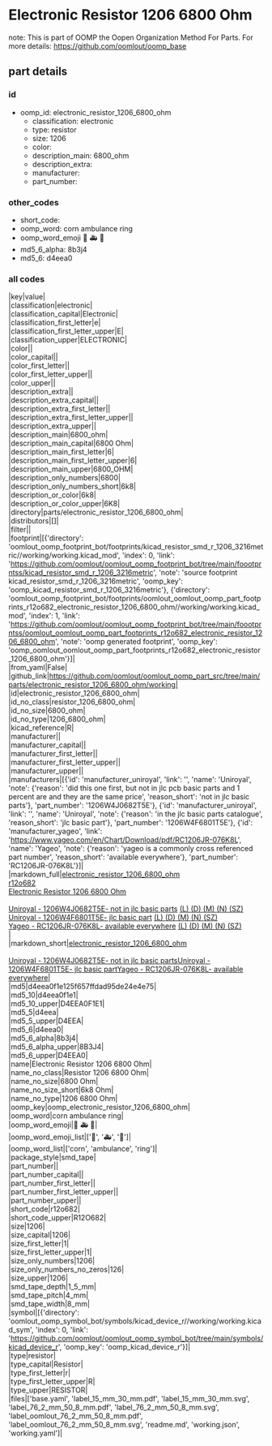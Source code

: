 # Electronic Resistor 1206 6800 Ohm  

note: This is part of OOMP the Oopen Organization Method For Parts. For more details: https://github.com/oomlout/oomp_base

##  part details





### id
* oomp_id: electronic_resistor_1206_6800_ohm
  * classification: electronic
  * type: resistor
  * size: 1206
  * color: 
  * description_main: 6800_ohm
  * description_extra: 
  * manufacturer: 
  * part_number: 

### other_codes
* short_code: 
* oomp_word: corn ambulance ring
* oomp_word_emoji :corn: :ambulance: :ring:
* md5_6_alpha: 8b3j4
* md5_6: d4eea0

### all codes 
|key|value|  
|classification|electronic|  
|classification_capital|Electronic|  
|classification_first_letter|e|  
|classification_first_letter_upper|E|  
|classification_upper|ELECTRONIC|  
|color||  
|color_capital||  
|color_first_letter||  
|color_first_letter_upper||  
|color_upper||  
|description_extra||  
|description_extra_capital||  
|description_extra_first_letter||  
|description_extra_first_letter_upper||  
|description_extra_upper||  
|description_main|6800_ohm|  
|description_main_capital|6800 Ohm|  
|description_main_first_letter|6|  
|description_main_first_letter_upper|6|  
|description_main_upper|6800_OHM|  
|description_only_numbers|6800|  
|description_only_numbers_short|6k8|  
|description_or_color|6k8|  
|description_or_color_upper|6K8|  
|directory|parts/electronic_resistor_1206_6800_ohm|  
|distributors|[]|  
|filter||  
|footprint|[{'directory': 'oomlout_oomp_footprint_bot/footprints/kicad_resistor_smd_r_1206_3216metric//working/working.kicad_mod', 'index': 0, 'link': 'https://github.com/oomlout/oomlout_oomp_footprint_bot/tree/main/foootprntss/kicad_resistor_smd_r_1206_3216metric', 'note': 'source footprint kicad_resistor_smd_r_1206_3216metric', 'oomp_key': 'oomp_kicad_resistor_smd_r_1206_3216metric'}, {'directory': 'oomlout_oomp_footprint_bot/footprints/oomlout_oomlout_oomp_part_footprints_r12o682_electronic_resistor_1206_6800_ohm//working/working.kicad_mod', 'index': 1, 'link': 'https://github.com/oomlout/oomlout_oomp_footprint_bot/tree/main/foootprntss/oomlout_oomlout_oomp_part_footprints_r12o682_electronic_resistor_1206_6800_ohm', 'note': 'oomp generated footprint', 'oomp_key': 'oomp_oomlout_oomlout_oomp_part_footprints_r12o682_electronic_resistor_1206_6800_ohm'}]|  
|from_yaml|False|  
|github_link|https://github.com/oomlout/oomlout_oomp_part_src/tree/main/parts/electronic_resistor_1206_6800_ohm/working|  
|id|electronic_resistor_1206_6800_ohm|  
|id_no_class|resistor_1206_6800_ohm|  
|id_no_size|6800_ohm|  
|id_no_type|1206_6800_ohm|  
|kicad_reference|R|  
|manufacturer||  
|manufacturer_capital||  
|manufacturer_first_letter||  
|manufacturer_first_letter_upper||  
|manufacturer_upper||  
|manufacturers|[{'id': 'manufacturer_uniroyal', 'link': '', 'name': 'Uniroyal', 'note': {'reason': 'did this one first, but not in jlc pcb basic parts and 1 percent are and they are the same price', 'reason_short': 'not in jlc basic parts'}, 'part_number': '1206W4J0682T5E'}, {'id': 'manufacturer_uniroyal', 'link': '', 'name': 'Uniroyal', 'note': {'reason': 'in the jlc basic parts catalogue', 'reason_short': 'jlc basic part'}, 'part_number': '1206W4F6801T5E'}, {'id': 'manufacturer_yageo', 'link': 'https://www.yageo.com/en/Chart/Download/pdf/RC1206JR-076K8L', 'name': 'Yageo', 'note': {'reason': 'yageo is a commonly cross referenced part number', 'reason_short': 'available everywhere'}, 'part_number': 'RC1206JR-076K8L'}]|  
|markdown_full|[electronic_resistor_1206_6800_ohm](https://github.com/oomlout/oomlout_oomp_part_src/tree/main/parts/electronic_resistor_1206_6800_ohm/working)<br>[r12o682](https://github.com/oomlout/oomlout_oomp_part_src/tree/main/parts/electronic_resistor_1206_6800_ohm/working)<br>[Electronic Resistor 1206 6800 Ohm](https://github.com/oomlout/oomlout_oomp_part_src/tree/main/parts/electronic_resistor_1206_6800_ohm/working)<br><br>[Uniroyal - 1206W4J0682T5E- not in jlc basic parts]() [(L)  ](https://www.lcsc.com/search?q=1206W4J0682T5E)[(D)  ](https://www.digikey.com/en/products?keywords=1206W4J0682T5E)[(M)  ](https://www.mouser.com/Search/Refine?Keyword=1206W4J0682T5E)[(N)  ](https://www.newark.com/search?st=1206W4J0682T5E)[(SZ)  ](https://so.szlcsc.com/global.html?k=1206W4J0682T5E)<br>[Uniroyal - 1206W4F6801T5E- jlc basic part]() [(L)  ](https://www.lcsc.com/search?q=1206W4F6801T5E)[(D)  ](https://www.digikey.com/en/products?keywords=1206W4F6801T5E)[(M)  ](https://www.mouser.com/Search/Refine?Keyword=1206W4F6801T5E)[(N)  ](https://www.newark.com/search?st=1206W4F6801T5E)[(SZ)  ](https://so.szlcsc.com/global.html?k=1206W4F6801T5E)<br>[Yageo - RC1206JR-076K8L- available everywhere](https://www.yageo.com/en/Chart/Download/pdf/RC1206JR-076K8L) [(L)  ](https://www.lcsc.com/search?q=RC1206JR-076K8L)[(D)  ](https://www.digikey.com/en/products?keywords=RC1206JR-076K8L)[(M)  ](https://www.mouser.com/Search/Refine?Keyword=RC1206JR-076K8L)[(N)  ](https://www.newark.com/search?st=RC1206JR-076K8L)[(SZ)  ](https://so.szlcsc.com/global.html?k=RC1206JR-076K8L)<br>|  
|markdown_short|[electronic_resistor_1206_6800_ohm](https://github.com/oomlout/oomlout_oomp_part_src/tree/main/parts/electronic_resistor_1206_6800_ohm/working)<br><br>[Uniroyal - 1206W4J0682T5E- not in jlc basic parts]()[Uniroyal - 1206W4F6801T5E- jlc basic part]()[Yageo - RC1206JR-076K8L- available everywhere](https://www.yageo.com/en/Chart/Download/pdf/RC1206JR-076K8L)|  
|md5|d4eea0f1e125f657ffdad95de24e4e75|  
|md5_10|d4eea0f1e1|  
|md5_10_upper|D4EEA0F1E1|  
|md5_5|d4eea|  
|md5_5_upper|D4EEA|  
|md5_6|d4eea0|  
|md5_6_alpha|8b3j4|  
|md5_6_alpha_upper|8B3J4|  
|md5_6_upper|D4EEA0|  
|name|Electronic Resistor 1206 6800 Ohm|  
|name_no_class|Resistor 1206 6800 Ohm|  
|name_no_size|6800 Ohm|  
|name_no_size_short|6k8 Ohm|  
|name_no_type|1206 6800 Ohm|  
|oomp_key|oomp_electronic_resistor_1206_6800_ohm|  
|oomp_word|corn ambulance ring|  
|oomp_word_emoji|:corn: :ambulance: :ring:|  
|oomp_word_emoji_list|[':corn:', ':ambulance:', ':ring:']|  
|oomp_word_list|['corn', 'ambulance', 'ring']|  
|package_style|smd_tape|  
|part_number||  
|part_number_capital||  
|part_number_first_letter||  
|part_number_first_letter_upper||  
|part_number_upper||  
|short_code|r12o682|  
|short_code_upper|R12O682|  
|size|1206|  
|size_capital|1206|  
|size_first_letter|1|  
|size_first_letter_upper|1|  
|size_only_numbers|1206|  
|size_only_numbers_no_zeros|126|  
|size_upper|1206|  
|smd_tape_depth|1_5_mm|  
|smd_tape_pitch|4_mm|  
|smd_tape_width|8_mm|  
|symbol|[{'directory': 'oomlout_oomp_symbol_bot/symbols/kicad_device_r//working/working.kicad_sym', 'index': 0, 'link': 'https://github.com/oomlout/oomlout_oomp_symbol_bot/tree/main/symbols/kicad_device_r', 'oomp_key': 'oomp_kicad_device_r'}]|  
|type|resistor|  
|type_capital|Resistor|  
|type_first_letter|r|  
|type_first_letter_upper|R|  
|type_upper|RESISTOR|  
|files|['base.yaml', 'label_15_mm_30_mm.pdf', 'label_15_mm_30_mm.svg', 'label_76_2_mm_50_8_mm.pdf', 'label_76_2_mm_50_8_mm.svg', 'label_oomlout_76_2_mm_50_8_mm.pdf', 'label_oomlout_76_2_mm_50_8_mm.svg', 'readme.md', 'working.json', 'working.yaml']|  
